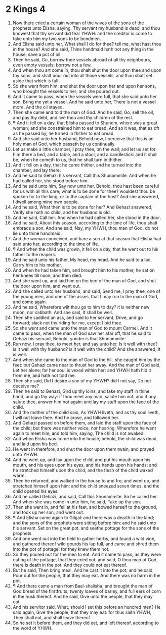 ﻿# 2 Kings 4
1. Now there cried a certain woman of the wives of the sons of the prophets unto Elisha, saying, Thy servant my husband is dead; and thou knowest that thy servant did fear YHWH: and the creditor is come to take unto him my two sons to be bondmen. 
2. And Elisha said unto her, What shall I do for thee? tell me, what hast thou in the house? And she said, Thine handmaid hath not any thing in the house, save a pot of oil. 
3. Then he said, Go, borrow thee vessels abroad of all thy neighbours, even empty vessels; borrow not a few. 
4. And when thou art come in, thou shalt shut the door upon thee and upon thy sons, and shalt pour out into all those vessels, and thou shalt set aside that which is full. 
5. So she went from him, and shut the door upon her and upon her sons, who brought the vessels to her; and she poured out. 
6. And it came to pass, when the vessels were full, that she said unto her son, Bring me yet a vessel. And he said unto her, There is not a vessel more. And the oil stayed. 
7. Then she came and told the man of God. And he said, Go, sell the oil, and pay thy debt, and live thou and thy children of the rest. 
8. ¶ And it fell on a day, that Elisha passed to Shunem, where was a great woman; and she constrained him to eat bread. And so it was, that as oft as he passed by, he turned in thither to eat bread. 
9. And she said unto her husband, Behold now, I perceive that this is an holy man of God, which passeth by us continually. 
10. Let us make a little chamber, I pray thee, on the wall; and let us set for him there a bed, and a table, and a stool, and a candlestick: and it shall be, when he cometh to us, that he shall turn in thither. 
11. And it fell on a day, that he came thither, and he turned into the chamber, and lay there. 
12. And he said to Gehazi his servant, Call this Shunammite. And when he had called her, she stood before him. 
13. And he said unto him, Say now unto her, Behold, thou hast been careful for us with all this care; what is to be done for thee? wouldest thou be spoken for to the king, or to the captain of the host? And she answered, I dwell among mine own people. 
14. And he said, What then is to be done for her? And Gehazi answered, Verily she hath no child, and her husband is old. 
15. And he said, Call her. And when he had called her, she stood in the door. 
16. And he said, About this season, according to the time of life, thou shalt embrace a son. And she said, Nay, my YHWH, thou man of God, do not lie unto thine handmaid. 
17. And the woman conceived, and bare a son at that season that Elisha had said unto her, according to the time of life. 
18. ¶ And when the child was grown, it fell on a day, that he went out to his father to the reapers. 
19. And he said unto his father, My head, my head. And he said to a lad, Carry him to his mother. 
20. And when he had taken him, and brought him to his mother, he sat on her knees till noon, and then died. 
21. And she went up, and laid him on the bed of the man of God, and shut the door upon him, and went out. 
22. And she called unto her husband, and said, Send me, I pray thee, one of the young men, and one of the asses, that I may run to the man of God, and come again. 
23. And he said, Wherefore wilt thou go to him to day? it is neither new moon, nor sabbath. And she said, It shall be well. 
24. Then she saddled an ass, and said to her servant, Drive, and go forward; slack not thy riding for me, except I bid thee. 
25. So she went and came unto the man of God to mount Carmel. And it came to pass, when the man of God saw her afar off, that he said to Gehazi his servant, Behold, yonder is that Shunammite: 
26. Run now, I pray thee, to meet her, and say unto her, Is it well with thee? is it well with thy husband? is it well with the child? And she answered, It is well. 
27. And when she came to the man of God to the hill, she caught him by the feet: but Gehazi came near to thrust her away. And the man of God said, Let her alone; for her soul is vexed within her: and YHWH hath hid it from me, and hath not told me. 
28. Then she said, Did I desire a son of my YHWH? did I not say, Do not deceive me? 
29. Then he said to Gehazi, Gird up thy loins, and take my staff in thine hand, and go thy way: if thou meet any man, salute him not; and if any salute thee, answer him not again: and lay my staff upon the face of the child. 
30. And the mother of the child said, As YHWH liveth, and as thy soul liveth, I will not leave thee. And he arose, and followed her. 
31. And Gehazi passed on before them, and laid the staff upon the face of the child; but there was neither voice, nor hearing. Wherefore he went again to meet him, and told him, saying, The child is not awaked. 
32. And when Elisha was come into the house, behold, the child was dead, and laid upon his bed. 
33. He went in therefore, and shut the door upon them twain, and prayed unto YHWH. 
34. And he went up, and lay upon the child, and put his mouth upon his mouth, and his eyes upon his eyes, and his hands upon his hands: and he stretched himself upon the child; and the flesh of the child waxed warm. 
35. Then he returned, and walked in the house to and fro; and went up, and stretched himself upon him: and the child sneezed seven times, and the child opened his eyes. 
36. And he called Gehazi, and said, Call this Shunammite. So he called her. And when she was come in unto him, he said, Take up thy son. 
37. Then she went in, and fell at his feet, and bowed herself to the ground, and took up her son, and went out. 
38. ¶ And Elisha came again to Gilgal: and there was a dearth in the land; and the sons of the prophets were sitting before him: and he said unto his servant, Set on the great pot, and seethe pottage for the sons of the prophets. 
39. And one went out into the field to gather herbs, and found a wild vine, and gathered thereof wild gourds his lap full, and came and shred them into the pot of pottage: for they knew them not. 
40. So they poured out for the men to eat. And it came to pass, as they were eating of the pottage, that they cried out, and said, O thou man of God, there is death in the pot. And they could not eat thereof. 
41. But he said, Then bring meal. And he cast it into the pot; and he said, Pour out for the people, that they may eat. And there was no harm in the pot. 
42. ¶ And there came a man from Baal-shalisha, and brought the man of God bread of the firstfruits, twenty loaves of barley, and full ears of corn in the husk thereof. And he said, Give unto the people, that they may eat. 
43. And his servitor said, What, should I set this before an hundred men? He said again, Give the people, that they may eat: for thus saith YHWH, They shall eat, and shall leave thereof. 
44. So he set it before them, and they did eat, and left thereof, according to the word of YHWH. 
